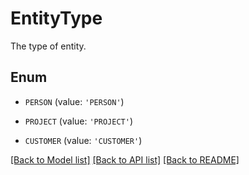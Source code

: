 # EntityType

The type of entity.

## Enum

* `PERSON` (value: `'PERSON'`)

* `PROJECT` (value: `'PROJECT'`)

* `CUSTOMER` (value: `'CUSTOMER'`)

[[Back to Model list]](../README.md#documentation-for-models) [[Back to API list]](../README.md#documentation-for-api-endpoints) [[Back to README]](../README.md)


